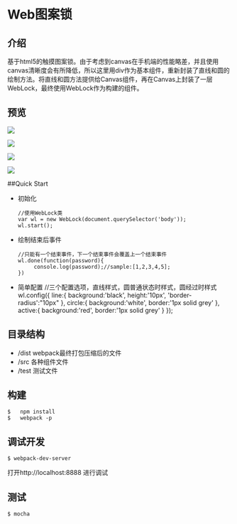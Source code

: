 # Web图案锁

## 介绍

基于html5的触摸图案锁。由于考虑到canvas在手机端的性能略差，并且使用canvas清晰度会有所降低，所以这里用div作为基本组件，重新封装了直线和圆的绘制方法。将直线和圆方法提供给Canvas组件，再在Canvas上封装了一层WebLock，最终使用WebLock作为构建的组件。

## 预览
![](http://upload-images.jianshu.io/upload_images/1806609-e046b457819ff4b9.png?imageMogr2/auto-orient/strip%7CimageView2/2/w/1240)


![](http://upload-images.jianshu.io/upload_images/1806609-78128ea6ec1461ca.png?imageMogr2/auto-orient/strip%7CimageView2/2/w/1240)

![](http://upload-images.jianshu.io/upload_images/1806609-1752113f6cb732fb.png?imageMogr2/auto-orient/strip%7CimageView2/2/w/1240)


![](http://upload-images.jianshu.io/upload_images/1806609-fb38507d566416f5.png?imageMogr2/auto-orient/strip%7CimageView2/2/w/1240)


##Quick Start

- 初始化

      //使用WebLock类
      var wl = new WebLock(document.querySelector('body'));
      wl.start();

- 绘制结束后事件
      
      //只能有一个结束事件，下一个结束事件会覆盖上一个结束事件
      wl.done(function(password){ 
           console.log(password);//sample:[1,2,3,4,5];
      })

- 简单配置
      //三个配置选项，直线样式，圆普通状态时样式，圆经过时样式
       wl.config({
            line:{
                background:'black',
                height:'10px',
                'border-radius':"10px"
            },
            circle:{
                background:'white',
                border:'1px solid grey'
            },
            active:{
                background:'red',
                border:'1px solid grey'
            }
       });

## 目录结构
 - /dist webpack最终打包压缩后的文件
 - /src 各种组件文件
 - /test 测试文件

## 构建
    
    $   npm install 
    $   webpack -p

## 调试开发
    
    $ webpack-dev-server

打开http://localhost:8888 进行调试

## 测试

    $ mocha     
































